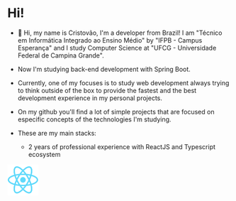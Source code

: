 # Hi!

- 👋 Hi, my name is Cristovão, I'm a developer from Brazil! I am "Técnico em Informática Integrado ao Ensino Médio" by "IFPB - Campus Esperança" and I study Computer Science at "UFCG - Universidade Federal de Campina Grande".

- Now I'm studying back-end development with Spring Boot.

- Currently, one of my focuses is to study web development always trying to think outside of the box to provide the fastest and the best development experience in my personal projects.

- On my github you'll find a lot of simple projects that are focused on especific concepts of the technologies I'm studying.

- These are my main stacks:

  - 2 years of professional experience with ReactJS and Typescript ecosystem
  
<img src="https://raw.githubusercontent.com/devicons/devicon/master/icons/react/react-original.svg" alt="React" width="70"> &nbsp;

<!---
Crisnzx/Crisnzx is a ✨ special ✨ repository because its `README.md` (this file) appears on your GitHub profile.
You can click the Preview link to take a look at your changes.
--->

